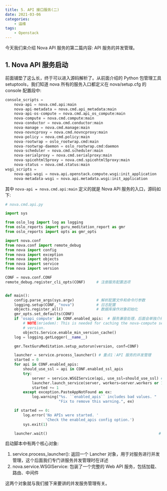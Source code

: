 ```yaml
---
title: 5. API 接口服务(二)
date: 2021-03-06
categories:
    - 运维
tags:
	- Openstack
---
```


今天我们来介绍 Nova API 服务的第二篇内容: API 服务的并发管理。

<!-- more -->

## 1. Nova API 服务启动
前面铺垫了这么长，终于可以进入源码解析了。从前面介绍的 Python 包管理工具 setuptools，我们知道 nova 所有的服务入口都定义在 nova/setup.cfg 的 console 配置段中:

```python
console_scripts =
    nova-api = nova.cmd.api:main
    nova-api-metadata = nova.cmd.api_metadata:main
    nova-api-os-compute = nova.cmd.api_os_compute:main
    nova-compute = nova.cmd.compute:main
    nova-conductor = nova.cmd.conductor:main
    nova-manage = nova.cmd.manage:main
    nova-novncproxy = nova.cmd.novncproxy:main
    nova-policy = nova.cmd.policy:main
    nova-rootwrap = oslo_rootwrap.cmd:main
    nova-rootwrap-daemon = oslo_rootwrap.cmd:daemon
    nova-scheduler = nova.cmd.scheduler:main
    nova-serialproxy = nova.cmd.serialproxy:main
    nova-spicehtml5proxy = nova.cmd.spicehtml5proxy:main
    nova-status = nova.cmd.status:main
wsgi_scripts =
    nova-api-wsgi = nova.api.openstack.compute.wsgi:init_application
    nova-metadata-wsgi = nova.api.metadata.wsgi:init_application
```

其中 `nova-api = nova.cmd.api:main` 定义的就是 Nova API 服务的入口，源码如下:

```python
# nova.cmd.api.py

import sys

from oslo_log import log as logging
from oslo_reports import guru_meditation_report as gmr
from oslo_reports import opts as gmr_opts

import nova.conf
from nova.conf import remote_debug
from nova import config
from nova import exception
from nova import objects
from nova import service
from nova import version

CONF = nova.conf.CONF
remote_debug.register_cli_opts(CONF)     # 注册服务配置选项


def main():
    config.parse_args(sys.argv)          # 解析配置文件和命令行参数
    logging.setup(CONF, "nova")          # 日志配置
    objects.register_all()               # 数据库操作对象初始化
    gmr_opts.set_defaults(CONF)          
    if 'osapi_compute' in CONF.enabled_apis:  # 服务兼容处理，后面会单独介绍
        # NOTE(mriedem): This is needed for caching the nova-compute service
        # version.
        objects.Service.enable_min_version_cache()
    log = logging.getLogger(__name__)

    gmr.TextGuruMeditation.setup_autorun(version, conf=CONF)

    launcher = service.process_launcher() # 重点1：API 服务的并发管理
    started = 0                       
    for api in CONF.enabled_apis:                    
        should_use_ssl = api in CONF.enabled_ssl_apis 
        try:
            server = service.WSGIService(api, use_ssl=should_use_ssl) # 重点2: Web API 初始化
            launcher.launch_service(server, workers=server.workers or 1) # Web 服务启动
            started += 1
        except exception.PasteAppNotFound as ex:
            log.warning("%s. ``enabled_apis`` includes bad values. "
                        "Fix to remove this warning.", ex)

    if started == 0:
        log.error('No APIs were started. '
                  'Check the enabled_apis config option.')
        sys.exit(1)

    launcher.wait()                                                  # 服务一致运行直至退出
```

启动脚本中有两个核心对象:
1. service.process_launcher(): 返回一个 Lancher 对象，用于对服务进行并发管理，这个后面我们专门讲服务并发管理时在详述
2. nova.service.WSGIService: 包装了一个完整的 Web API 服务，包括加载、路由、中间件

这两个对象就与我们接下来要讲的并发服务管理有关。


